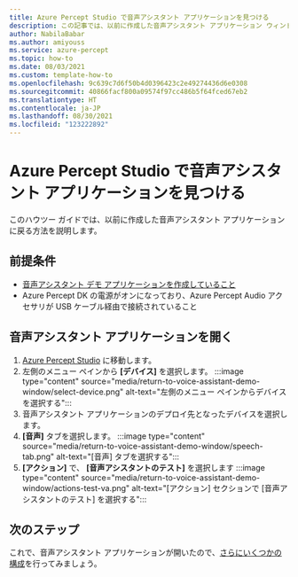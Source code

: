 ```yaml
---
title: Azure Percept Studio で音声アシスタント アプリケーションを見つける
description: この記事では、以前に作成した音声アシスタント アプリケーション ウィンドウに戻る方法について説明します。
author: NabilaBabar
ms.author: amiyouss
ms.service: azure-percept
ms.topic: how-to
ms.date: 08/03/2021
ms.custom: template-how-to
ms.openlocfilehash: 9c639c7d6f50b4d0396423c2e49274436d6e0308
ms.sourcegitcommit: 40866facf800a09574f97cc486b5f64fced67eb2
ms.translationtype: HT
ms.contentlocale: ja-JP
ms.lasthandoff: 08/30/2021
ms.locfileid: "123222892"
---
```

# <a name="find-your-voice-assistant-application-in-azure-percept-studio"></a>Azure Percept Studio で音声アシスタント アプリケーションを見つける

このハウツー ガイドでは、以前に作成した音声アシスタント アプリケーションに戻る方法を説明します。

## <a name="prerequisites"></a>前提条件

- [音声アシスタント デモ アプリケーションを作成していること](./tutorial-no-code-speech.md)
- Azure Percept DK の電源がオンになっており、Azure Percept Audio アクセサリが USB ケーブル経由で接続されていること

## <a name="open-your-voice-assistant-application"></a>音声アシスタント アプリケーションを開く
1. [Azure Percept Studio](https://portal.azure.com/#blade/AzureEdgeDevices/Main/overview) に移動します。
1. 左側のメニュー ペインから **[デバイス]** を選択します。
    :::image type="content" source="media/return-to-voice-assistant-demo-window/select-device.png" alt-text="左側のメニュー ペインからデバイスを選択する":::
1. 音声アシスタント アプリケーションのデプロイ先となったデバイスを選択します。
1. **[音声]** タブを選択します。 :::image type="content" source="media/return-to-voice-assistant-demo-window/speech-tab.png" alt-text="[音声] タブを選択する":::
1. **[アクション]** で、 **[音声アシスタントのテスト]** を選択します :::image type="content" source="media/return-to-voice-assistant-demo-window/actions-test-va.png" alt-text="[アクション] セクションで [音声アシスタントのテスト] を選択する":::

## <a name="next-steps"></a>次のステップ
これで、音声アシスタント アプリケーションが開いたので、[さらにいくつかの構成](./how-to-manage-voice-assistant.md)を行ってみましょう。

